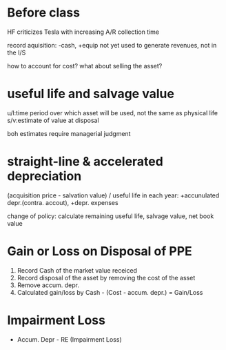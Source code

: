 # Before class
HF criticizes Tesla with increasing A/R collection time

record aquisition: -cash, +equip
not yet used to generate revenues, not in the I/S

how to account for cost? what about selling the asset?

# useful life and salvage value
u/l:time period over which asset will be used, not the same as physical life
s/v:estimate of value at disposal

boh estimates require managerial judgment

# straight-line & accelerated depreciation
(acquisition price - salvation value) / useful life
in each year: +accunulated depr.(contra. accout), +depr. expenses

change of policy: calculate remaining useful life, salvage value, net book value

# Gain or Loss on Disposal of PPE
1. Record Cash of the market value receiced
2. Record disposal of the asset by removing the cost of the asset
3. Remove accum. depr.
4. Calculated gain/loss by Cash - (Cost - accum. depr.) = Gain/Loss

# Impairment Loss
+ Accum. Depr - RE (Impairment Loss)

